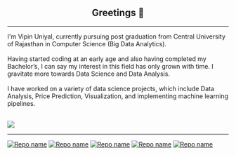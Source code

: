 <h2 align="center"> Greetings 👋 </h2>
<hr>

I'm Vipin Uniyal, currently pursuing post graduation from Central University of Rajasthan in Computer Science (Big Data Analytics).
<br><br>
Having started coding at an early age and also having completed my Bachelor’s, I can say my interest in this field has only grown with time. I gravitate more towards Data Science and Data Analysis.<br><br>
I have worked on a variety of data science projects, which include Data Analysis, Price Prediction, Visualization, and implementing machine learning pipelines. 
<br><br>


<a href="https://www.linkedin.com/in/vipin-uniyal-/" rel="nofollow">
    <img align="center" src="https://camo.githubusercontent.com/a493f6833f99fb3c85788d6d9305e6b7a42b838e5ee5d138fd9a8214a7e77472/68747470733a2f2f696d672e736869656c64732e696f2f62616467652f6c696e6b6564696e2d2532333030373742352e7376673f267374796c653d666f722d7468652d6261646765266c6f676f3d6c696e6b6564696e266c6f676f436f6c6f723d7768697465" data-canonical-src="https://img.shields.io/badge/linkedin-%230077B5.svg?&amp;style=for-the-badge&amp;logo=linkedin&amp;logoColor=white" style="max-width: 100%; ">
  </a>
  
  
<hr>


[![Repo name](https://github-readme-stats.vercel.app/api/pin/?username=Vipin-Uniyal&repo=Movie-Recommendation-System&show_owner=true)](https://github.com/Vipin-Uniyal/Movie-Recommendation-System)
[![Repo name](https://github-readme-stats.vercel.app/api/pin/?username=Vipin-Uniyal&repo=Spam-Classifier&show_owner=true)](https://github.com/Vipin-Uniyal/Spam-Classifier)
[![Repo name](https://github-readme-stats.vercel.app/api/pin/?username=Vipin-Uniyal&repo=Flight-Fare-Prediction&show_owner=true)](https://github.com/Vipin-Uniyal/Flight-Fare-Prediction)
[![Repo name](https://github-readme-stats.vercel.app/api/pin/?username=Vipin-Uniyal&repo=olympics-data-analysis&show_owner=true)](https://github.com/Vipin-Uniyal/olympics-data-analysis)
[![Repo name](https://github-readme-stats.vercel.app/api/pin/?username=Vipin-Uniyal&repo=Bengluru-House-Price-Prediction&show_owner=true)](https://github.com/Vipin-Uniyal/Bengluru-House-Price-Prediction)


